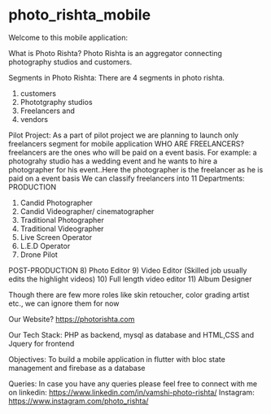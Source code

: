 # photo_rishta_mobile

Welcome to this mobile application:

What is Photo Rishta?
Photo Rishta is an aggregator connecting photography studios and customers.

Segments in Photo Rishta:
There are 4 segments in photo rishta. 
  1) customers
  2) Phototgraphy studios
  3) Freelancers and
  4) vendors

Pilot Project:
As a part of pilot project we are planning to launch only freelancers segment for mobile application
WHO ARE FREELANCERS?
freelancers are the ones who will be paid on a event basis. For example: a photograhy studio has a wedding event and he wants to hire a photographer for his event..Here the photographer is the freelancer as he is paid on a event basis 
We can classify freelancers into 11 Departments:
PRODUCTION
1) Candid Photographer
2) Candid Videographer/ cinematographer
3) Traditional Photographer
4) Traditional Videographer
5) Live Screen Operator
6) L.E.D Operator
7) Drone Pilot

POST-PRODUCTION
8) Photo Editor
9) Video Editor (Skilled job usually edits the highlight videos)
10) Full length video editor
11) Album Designer

Though there are few more roles like skin retoucher, color grading artist etc., we can ignore them for now

Our Website?
https://photorishta.com

Our Tech Stack:
PHP as backend, mysql as database and HTML,CSS and Jquery for frontend

Objectives:
To build a mobile application in flutter with bloc state management and firebase as a database



Queries:
In case you have any queries please feel free to connect with me on
linkedin: https://www.linkedin.com/in/vamshi-photo-rishta/
Instagram: https://www.instagram.com/photo_rishta/
